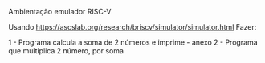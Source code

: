 Ambientação emulador RISC-V

Usando
https://ascslab.org/research/briscv/simulator/simulator.html
Fazer:

1 - Programa calcula a soma de 2 números e imprime - anexo
2 - Programa que multiplica 2 número, por soma
